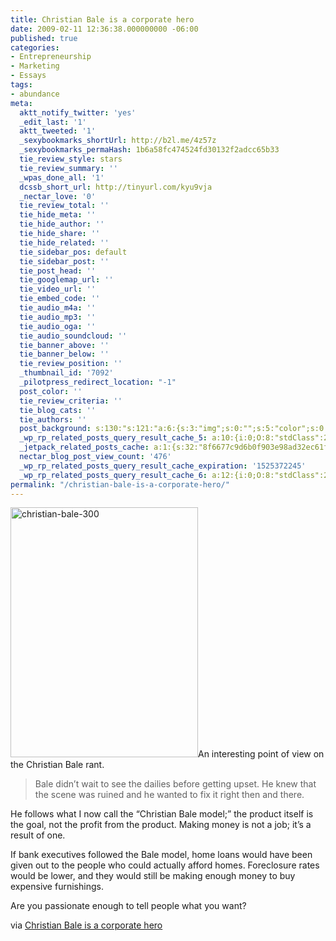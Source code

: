 ```yaml
---
title: Christian Bale is a corporate hero
date: 2009-02-11 12:36:38.000000000 -06:00
published: true
categories:
- Entrepreneurship
- Marketing
- Essays
tags:
- abundance
meta:
  aktt_notify_twitter: 'yes'
  _edit_last: '1'
  aktt_tweeted: '1'
  _sexybookmarks_shortUrl: http://b2l.me/4z57z
  _sexybookmarks_permaHash: 1b6a58fc474524fd30132f2adcc65b33
  tie_review_style: stars
  tie_review_summary: ''
  _wpas_done_all: '1'
  dcssb_short_url: http://tinyurl.com/kyu9vja
  _nectar_love: '0'
  tie_review_total: ''
  tie_hide_meta: ''
  tie_hide_author: ''
  tie_hide_share: ''
  tie_hide_related: ''
  tie_sidebar_pos: default
  tie_sidebar_post: ''
  tie_post_head: ''
  tie_googlemap_url: ''
  tie_video_url: ''
  tie_embed_code: ''
  tie_audio_m4a: ''
  tie_audio_mp3: ''
  tie_audio_oga: ''
  tie_audio_soundcloud: ''
  tie_banner_above: ''
  tie_banner_below: ''
  tie_review_position: ''
  _thumbnail_id: '7092'
  _pilotpress_redirect_location: "-1"
  post_color: ''
  tie_review_criteria: ''
  tie_blog_cats: ''
  tie_authors: ''
  post_background: s:130:"s:121:"a:6:{s:3:"img";s:0:"";s:5:"color";s:0:"";s:6:"repeat";s:0:"";s:10:"attachment";s:0:"";s:3:"hor";s:0:"";s:3:"ver";s:0:"";}";";
  _wp_rp_related_posts_query_result_cache_5: a:10:{i:0;O:8:"stdClass":2:{s:7:"post_id";s:4:"2282";s:5:"score";s:18:"15.927269844032871";}i:1;O:8:"stdClass":2:{s:7:"post_id";s:3:"310";s:5:"score";s:18:"15.236170935403877";}i:2;O:8:"stdClass":2:{s:7:"post_id";s:4:"4593";s:5:"score";s:18:"13.777666564108184";}i:3;O:8:"stdClass":2:{s:7:"post_id";s:3:"125";s:5:"score";s:18:"13.202302419252817";}i:4;O:8:"stdClass":2:{s:7:"post_id";s:4:"6757";s:5:"score";s:18:"12.756015316624396";}i:5;O:8:"stdClass":2:{s:7:"post_id";s:4:"6880";s:5:"score";s:18:"12.640280552850768";}i:6;O:8:"stdClass":2:{s:7:"post_id";s:2:"61";s:5:"score";s:18:"12.640280552850768";}i:7;O:8:"stdClass":2:{s:7:"post_id";s:2:"32";s:5:"score";s:17:"10.62264138188178";}i:8;O:8:"stdClass":2:{s:7:"post_id";s:4:"6885";s:5:"score";s:18:"10.308464453307877";}i:9;O:8:"stdClass":2:{s:7:"post_id";s:4:"6806";s:5:"score";s:16:"9.17107844205046";}}
  _jetpack_related_posts_cache: a:1:{s:32:"8f6677c9d6b0f903e98ad32ec61f8deb";a:2:{s:7:"expires";i:1478499287;s:7:"payload";a:3:{i:0;a:1:{s:2:"id";i:6817;}i:1;a:1:{s:2:"id";i:4935;}i:2;a:1:{s:2:"id";i:7097;}}}}
  nectar_blog_post_view_count: '476'
  _wp_rp_related_posts_query_result_cache_expiration: '1525372245'
  _wp_rp_related_posts_query_result_cache_6: a:12:{i:0;O:8:"stdClass":2:{s:7:"post_id";s:4:"1058";s:5:"score";s:18:"59.084997403588055";}i:1;O:8:"stdClass":2:{s:7:"post_id";s:3:"340";s:5:"score";s:17:"55.86983704427148";}i:2;O:8:"stdClass":2:{s:7:"post_id";s:4:"1371";s:5:"score";s:18:"54.253991653963965";}i:3;O:8:"stdClass":2:{s:7:"post_id";s:3:"316";s:5:"score";s:17:"53.53430271410326";}i:4;O:8:"stdClass":2:{s:7:"post_id";s:2:"40";s:5:"score";s:18:"52.153525597988605";}i:5;O:8:"stdClass":2:{s:7:"post_id";s:2:"36";s:5:"score";s:18:"52.153525597988605";}i:6;O:8:"stdClass":2:{s:7:"post_id";s:4:"4423";s:5:"score";s:16:"49.9220900848465";}i:7;O:8:"stdClass":2:{s:7:"post_id";s:3:"351";s:5:"score";s:16:"49.9220900848465";}i:8;O:8:"stdClass":2:{s:7:"post_id";s:4:"2282";s:5:"score";s:18:"28.612679148142554";}i:9;O:8:"stdClass":2:{s:7:"post_id";s:4:"6757";s:5:"score";s:17:"27.05336630129802";}i:10;O:8:"stdClass":2:{s:7:"post_id";s:3:"310";s:5:"score";s:18:"26.065609461342184";}i:11;O:8:"stdClass":2:{s:7:"post_id";s:4:"6880";s:5:"score";s:17:"26.03723229878232";}}
permalink: "/christian-bale-is-a-corporate-hero/"
---
```

<img class="size-full wp-image-7092 alignright" alt="christian-bale-300" src="{{ site.baseurl }}/posts/2009/02/christian-bale-300.jpg" width="300" height="400" />An interesting point of view on the Christian Bale rant.</p>
>Bale didn’t wait to see the dailies before getting upset. He knew that the scene was ruined and he wanted to fix it right then and there.

He follows what I now call the “Christian Bale model;” the product itself is the goal, not the profit from the product. Making money is not a job; it’s a result of one.

If bank executives followed the Bale model, home loans would have been given out to the people who could actually afford homes. Foreclosure rates would be lower, and they would still be making enough money to buy expensive furnishings.</p></blockquote>
<p>Are you passionate enough to tell people what you want?

via <a href="http://www.asuwebdevil.com/node/4208">Christian Bale is a corporate hero</a></p>
